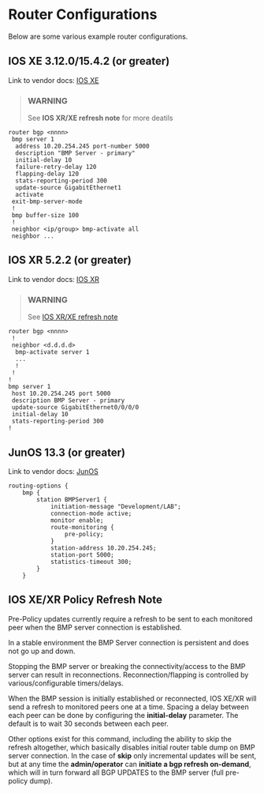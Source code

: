 Router Configurations
=====================
Below are some various example router configurations. 


IOS XE 3.12.0/15.4.2 (or greater)
---------------------------------
Link to vendor docs: [IOS XE](http://www.cisco.com/c/en/us/td/docs/ios-xml/ios/iproute_bgp/configuration/xe-3s/irg-xe-3s-book/bgp-monitor-protocol.html)

> ### WARNING
> See **IOS XR/XE refresh note** for more deatils
> 


```
router bgp <nnnn>
 bmp server 1
  address 10.20.254.245 port-number 5000
  description "BMP Server - primary"
  initial-delay 10
  failure-retry-delay 120
  flapping-delay 120
  stats-reporting-period 300
  update-source GigabitEthernet1
  activate
 exit-bmp-server-mode
 !
 bmp buffer-size 100
 !
 neighbor <ip/group> bmp-activate all
 neighbor ...
```


IOS XR 5.2.2 (or greater)
-------------------------
Link to vendor docs: [IOS XR]()

> ### WARNING
> See [IOS XR/XE refresh note](#iosRefresh)
> 

```
router bgp <nnnn>
 !
 neighbor <d.d.d.d>
  bmp-activate server 1
  ...
  !
 !
!
bmp server 1
 host 10.20.254.245 port 5000
 description BMP Server - primary
 update-source GigabitEthernet0/0/0/0
 initial-delay 10
 stats-reporting-period 300
!
```

JunOS 13.3 (or greater)
-----------------------
Link to vendor docs: [JunOS](http://www.juniper.net/techpubs/en_US/junos13.3/topics/task/configuration/bgp-monitoring-protocol-v3.html)

```
routing-options {
    bmp {
        station BMPServer1 {
            initiation-message "Development/LAB";
            connection-mode active;
            monitor enable;
            route-monitoring {
                pre-policy;
            }
            station-address 10.20.254.245;
            station-port 5000;
            statistics-timeout 300;
        }
    }
```


IOS XE/XR Policy Refresh Note
--------------------------------
Pre-Policy updates currently require a refresh to be sent to each monitored
peer when the BMP server connection is established.  

In a stable environment the BMP Server connection is persistent and does
not go up and down. 

Stopping the BMP server or breaking the connectivity/access to the BMP server can 
result in reconnections.  Reconnection/flapping is controlled by various/configurable 
timers/delays. 
 
When the BMP session is initially established or reconnected, IOS XE/XR will send a refresh
to monitored peers one at a time.  Spacing a delay between each peer can be done by
configuring the **initial-delay** parameter.   The default is to wait 30 seconds 
between each peer.  
 
Other options exist for this command, including the ability
to skip the refresh altogether, which basically disables initial router table dump on
BMP server connection.  In the case of **skip** only incremental updates will be sent, 
but at any time the **admin/operator** can **initiate a bgp refresh on-demand**, which 
will in turn forward all BGP UPDATES to the BMP server (full pre-policy dump).
